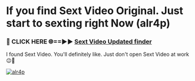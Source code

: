 # If you find Sext Video Original. Just start to sexting right Now (alr4p)

<h3>🔴 CLICK HERE 🌐==►► <a href="https://tinyurl.com/mtbk5fxa" rel="nofollow">Sext Video Updated finder</a></h3>

I found Sext Video. You'll definitely like. Just don't open Sext Video at work 😉💬

[![alr4p](https://i.imgur.com/Q8WKrnY.jpeg)](https://tinyurl.com/mtbk5fxa)
